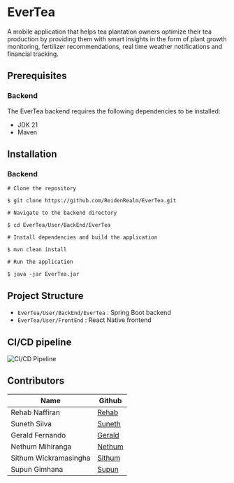 
# EverTea

A mobile application that helps tea plantation owners optimize their tea production by providing them with smart insights in the form of plant growth monitoring, fertilizer recommendations, real time weather notifications and financial tracking.




## Prerequisites

### Backend

The EverTea backend requires the following dependencies to be installed:

- JDK 21
- Maven



## Installation

### Backend

```
# Clone the repository

$ git clone https://github.com/ReidenRealm/EverTea.git

# Navigate to the backend directory

$ cd EverTea/User/BackEnd/EverTea

# Install dependencies and build the application

$ mvn clean install

# Run the application

$ java -jar EverTea.jar
```
## Project Structure

-  ``` EverTea/User/BackEnd/EverTea ``` : Spring Boot backend
-  ``` EverTea/User/FrontEnd ``` : React Native frontend

## CI/CD pipeline

![CI/CD Pipeline](https://elasticbeanstalk-eu-north-1-060795925587.s3.eu-north-1.amazonaws.com/CI%3ACD+diagram.png)

## Contributors

| Name                  | Github                                            |
|-----------------------|---------------------------------------------------|
| Rehab Naffiran        | [Rehab](https://github.com/rehabnaf)              |
| Suneth Silva          | [Suneth](https://github.com/Nawoda2-0)            |
| Gerald Fernando       | [Gerald](https://github.com/ReidenRealm)          |
| Nethum Mihiranga      | [Nethum](https://github.com/Nethum99 )            |
| Sithum Wickramasingha | [Sithum](https://github.com/SithumWickramasingha) |
| Supun Gimhana         | [Supun](https://github.com/SUPUN-GIMHANA)         |
